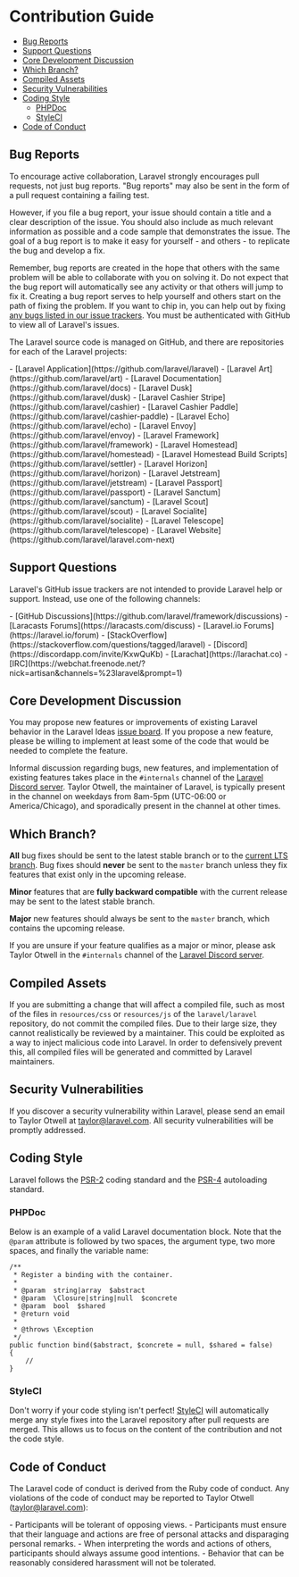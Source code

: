 # Contribution Guide

- [Bug Reports](#bug-reports)
- [Support Questions](#support-questions)
- [Core Development Discussion](#core-development-discussion)
- [Which Branch?](#which-branch)
- [Compiled Assets](#compiled-assets)
- [Security Vulnerabilities](#security-vulnerabilities)
- [Coding Style](#coding-style)
    - [PHPDoc](#phpdoc)
    - [StyleCI](#styleci)
- [Code of Conduct](#code-of-conduct)

<a name="bug-reports"></a>
## Bug Reports

To encourage active collaboration, Laravel strongly encourages pull requests, not just bug reports. "Bug reports" may also be sent in the form of a pull request containing a failing test.

However, if you file a bug report, your issue should contain a title and a clear description of the issue. You should also include as much relevant information as possible and a code sample that demonstrates the issue. The goal of a bug report is to make it easy for yourself - and others - to replicate the bug and develop a fix.

Remember, bug reports are created in the hope that others with the same problem will be able to collaborate with you on solving it. Do not expect that the bug report will automatically see any activity or that others will jump to fix it. Creating a bug report serves to help yourself and others start on the path of fixing the problem. If you want to chip in, you can help out by fixing [any bugs listed in our issue trackers](https://github.com/issues?q=is%3Aopen+is%3Aissue+label%3Abug+user%3Alaravel). You must be authenticated with GitHub to view all of Laravel's issues.

The Laravel source code is managed on GitHub, and there are repositories for each of the Laravel projects:

<div class="content-list" markdown="1">
- [Laravel Application](https://github.com/laravel/laravel)
- [Laravel Art](https://github.com/laravel/art)
- [Laravel Documentation](https://github.com/laravel/docs)
- [Laravel Dusk](https://github.com/laravel/dusk)
- [Laravel Cashier Stripe](https://github.com/laravel/cashier)
- [Laravel Cashier Paddle](https://github.com/laravel/cashier-paddle)
- [Laravel Echo](https://github.com/laravel/echo)
- [Laravel Envoy](https://github.com/laravel/envoy)
- [Laravel Framework](https://github.com/laravel/framework)
- [Laravel Homestead](https://github.com/laravel/homestead)
- [Laravel Homestead Build Scripts](https://github.com/laravel/settler)
- [Laravel Horizon](https://github.com/laravel/horizon)
- [Laravel Jetstream](https://github.com/laravel/jetstream)
- [Laravel Passport](https://github.com/laravel/passport)
- [Laravel Sanctum](https://github.com/laravel/sanctum)
- [Laravel Scout](https://github.com/laravel/scout)
- [Laravel Socialite](https://github.com/laravel/socialite)
- [Laravel Telescope](https://github.com/laravel/telescope)
- [Laravel Website](https://github.com/laravel/laravel.com-next)
</div>

<a name="support-questions"></a>
## Support Questions

Laravel's GitHub issue trackers are not intended to provide Laravel help or support. Instead, use one of the following channels:

<div class="content-list" markdown="1">
- [GitHub Discussions](https://github.com/laravel/framework/discussions)
- [Laracasts Forums](https://laracasts.com/discuss)
- [Laravel.io Forums](https://laravel.io/forum)
- [StackOverflow](https://stackoverflow.com/questions/tagged/laravel)
- [Discord](https://discordapp.com/invite/KxwQuKb)
- [Larachat](https://larachat.co)
- [IRC](https://webchat.freenode.net/?nick=artisan&channels=%23laravel&prompt=1)
</div>

<a name="core-development-discussion"></a>
## Core Development Discussion

You may propose new features or improvements of existing Laravel behavior in the Laravel Ideas [issue board](https://github.com/laravel/ideas/issues). If you propose a new feature, please be willing to implement at least some of the code that would be needed to complete the feature.

Informal discussion regarding bugs, new features, and implementation of existing features takes place in the `#internals` channel of the [Laravel Discord server](https://discordapp.com/invite/mPZNm7A). Taylor Otwell, the maintainer of Laravel, is typically present in the channel on weekdays from 8am-5pm (UTC-06:00 or America/Chicago), and sporadically present in the channel at other times.

<a name="which-branch"></a>
## Which Branch?

**All** bug fixes should be sent to the latest stable branch or to the [current LTS branch](/docs/{{version}}/releases#support-policy). Bug fixes should **never** be sent to the `master` branch unless they fix features that exist only in the upcoming release.

**Minor** features that are **fully backward compatible** with the current release may be sent to the latest stable branch.

**Major** new features should always be sent to the `master` branch, which contains the upcoming release.

If you are unsure if your feature qualifies as a major or minor, please ask Taylor Otwell in the `#internals` channel of the [Laravel Discord server](https://discordapp.com/invite/mPZNm7A).

<a name="compiled-assets"></a>
## Compiled Assets

If you are submitting a change that will affect a compiled file, such as most of the files in `resources/css` or `resources/js` of the `laravel/laravel` repository, do not commit the compiled files. Due to their large size, they cannot realistically be reviewed by a maintainer. This could be exploited as a way to inject malicious code into Laravel. In order to defensively prevent this, all compiled files will be generated and committed by Laravel maintainers.

<a name="security-vulnerabilities"></a>
## Security Vulnerabilities

If you discover a security vulnerability within Laravel, please send an email to Taylor Otwell at <a href="mailto:taylor@laravel.com">taylor@laravel.com</a>. All security vulnerabilities will be promptly addressed.

<a name="coding-style"></a>
## Coding Style

Laravel follows the [PSR-2](https://github.com/php-fig/fig-standards/blob/master/accepted/PSR-2-coding-style-guide.md) coding standard and the [PSR-4](https://github.com/php-fig/fig-standards/blob/master/accepted/PSR-4-autoloader.md) autoloading standard.

<a name="phpdoc"></a>
### PHPDoc

Below is an example of a valid Laravel documentation block. Note that the `@param` attribute is followed by two spaces, the argument type, two more spaces, and finally the variable name:

    /**
     * Register a binding with the container.
     *
     * @param  string|array  $abstract
     * @param  \Closure|string|null  $concrete
     * @param  bool  $shared
     * @return void
     *
     * @throws \Exception
     */
    public function bind($abstract, $concrete = null, $shared = false)
    {
        //
    }

<a name="styleci"></a>
### StyleCI

Don't worry if your code styling isn't perfect! [StyleCI](https://styleci.io/) will automatically merge any style fixes into the Laravel repository after pull requests are merged. This allows us to focus on the content of the contribution and not the code style.

<a name="code-of-conduct"></a>
## Code of Conduct

The Laravel code of conduct is derived from the Ruby code of conduct. Any violations of the code of conduct may be reported to Taylor Otwell (taylor@laravel.com):

<div class="content-list" markdown="1">
- Participants will be tolerant of opposing views.
- Participants must ensure that their language and actions are free of personal attacks and disparaging personal remarks.
- When interpreting the words and actions of others, participants should always assume good intentions.
- Behavior that can be reasonably considered harassment will not be tolerated.
</div>
